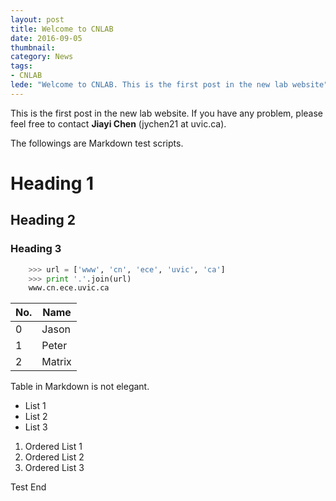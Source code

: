 ```yaml
---
layout: post
title: Welcome to CNLAB 
date: 2016-09-05
thumbnail: 
category: News
tags: 
- CNLAB
lede: "Welcome to CNLAB. This is the first post in the new lab website"
---
```


This is the first post in the new lab website. If you have any problem, please feel free to contact **Jiayi Chen** (jychen21 at uvic.ca).

The followings are Markdown test scripts.



# Heading 1
## Heading 2
### Heading 3

```python
    >>> url = ['www', 'cn', 'ece', 'uvic', 'ca']
    >>> print '.'.join(url)
    www.cn.ece.uvic.ca
```

| No. | Name |
|---|----|
| 0 | Jason |
| 1 | Peter |
| 2 | Matrix |

Table in Markdown is not elegant.

- List 1
- List 2
- List 3

1. Ordered List 1
2. Ordered List 2
3. Ordered List 3

Test End